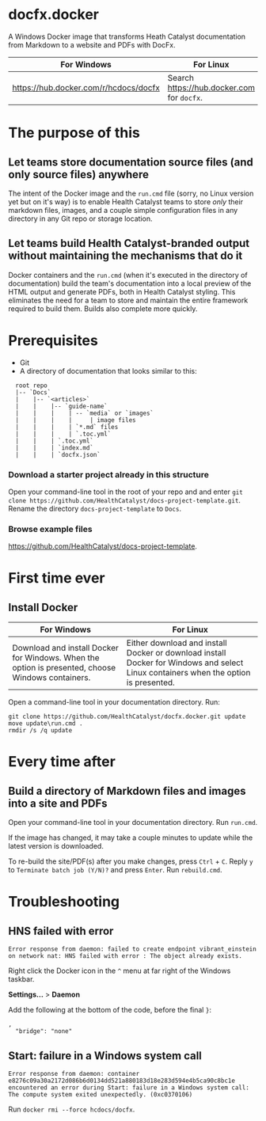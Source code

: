 # docfx.docker
A Windows Docker image that transforms Heath Catalyst documentation from Markdown to a website and PDFs with DocFx.

| For Windows | For Linux |
|-------------|-----------|
| https://hub.docker.com/r/hcdocs/docfx | Search https://hub.docker.com for `docfx`. |


# The purpose of this
## Let teams store documentation source files (and only source files) anywhere
The intent of the Docker image and the `run.cmd` file (sorry, no Linux version yet but on it's way) is to enable Health Catalyst teams to store *only* their markdown files, images, and a couple simple configuration files in any directory in any Git repo or storage location.

## Let teams build Health Catalyst-branded output without maintaining the mechanisms that do it
Docker containers and the `run.cmd` (when it's executed in the directory of documentation) build the team's documentation into a local preview of the HTML output and generate PDFs, both in Health Catalyst styling. This eliminates the need for a team to store and maintain the entire framework required to build them. Builds also complete more quickly.

# Prerequisites
- Git
- A directory of documentation that looks similar to this:
```
  root repo
  |-- `Docs`
  |    |-- `<articles>`
  |    |    |-- `guide-name`
  |    |    |    | -- `media` or `images`
  |    |    |    |     | image files
  |    |    |    | `*.md` files
  |    |    |    | `.toc.yml`
  |    |    | `.toc.yml`
  |    |    | `index.md`
  |    |    | `docfx.json`
```

### Download a starter project already in this structure
Open your command-line tool in the root of your repo and and enter `git clone https://github.com/HealthCatalyst/docs-project-template.git`. Rename the directory `docs-project-template` to `Docs`.

### Browse example files
https://github.com/HealthCatalyst/docs-project-template.

# First time ever
## Install Docker
| For Windows | For Linux |
|-------------|-----------|
| Download and install Docker for Windows. When the option is presented, choose Windows containers. | Either download and install Docker or download install Docker for Windows and select Linux containers when the option is presented. |

Open a command-line tool in your documentation directory. Run:

```
git clone https://github.com/HealthCatalyst/docfx.docker.git update
move update\run.cmd .
rmdir /s /q update
```

# Every time after
## Build a directory of Markdown files and images into a site and PDFs
Open your command-line tool in your documentation directory. Run `run.cmd`.

If the image has changed, it may take a couple minutes to update while the latest version is downloaded.

To re-build the site/PDF(s) after you make changes, press `Ctrl` + `C`. Reply `y` to `Terminate batch job (Y/N)?` and press `Enter`. Run `rebuild.cmd`.

# Troubleshooting
## HNS failed with error
```Error response from daemon: failed to create endpoint vibrant_einstein on network nat: HNS failed with error : The object already exists.```

Right click the Docker icon in the `^` menu at far right of the Windows taskbar.

**Settings...** > **Daemon**

Add the following at the bottom of the code, before the final `}`:

```
,
  "bridge": "none"
```

## Start: failure in a Windows system call
```Error response from daemon: container e8276c09a30a2172d086b6d0134dd521a880183d18e283d594e4b5ca90c8bc1e encountered an error during Start: failure in a Windows system call: The compute system exited unexpectedly. (0xc0370106)```

Run `docker rmi --force hcdocs/docfx`.
